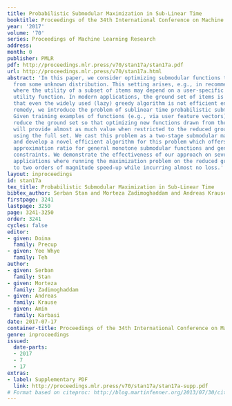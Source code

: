 ```yaml
---
title: Probabilistic Submodular Maximization in Sub-Linear Time
booktitle: Proceedings of the 34th International Conference on Machine Learning
year: '2017'
volume: '70'
series: Proceedings of Machine Learning Research
address: 
month: 0
publisher: PMLR
pdf: http://proceedings.mlr.press/v70/stan17a/stan17a.pdf
url: http://proceedings.mlr.press/v70/stan17a.html
abstract: 'In this paper, we consider optimizing submodular functions that are drawn
  from some unknown distribution. This setting arises, e.g., in recommender systems,
  where the utility of a subset of items may depend on a user-specific submodular
  utility function. In modern applications, the ground set of items is often so large
  that even the widely used (lazy) greedy algorithm is not efficient enough. As a
  remedy, we introduce the problem of sublinear time probabilistic submodular maximization:
  Given training examples of functions (e.g., via user feature vectors), we seek to
  reduce the ground set so that optimizing new functions drawn from the same distribution
  will provide almost as much value when restricted to the reduced ground set as when
  using the full set. We cast this problem as a two-stage submodular maximization
  and develop a novel efficient algorithm for this problem which offers $1/2(1 - 1/e^2)$
  approximation ratio for general monotone submodular functions and general matroid
  constraints. We demonstrate the effectiveness of our approach on several real-world
  applications where running the maximization problem on the reduced ground set leads
  to two orders of magnitude speed-up while incurring almost no loss.'
layout: inproceedings
id: stan17a
tex_title: Probabilistic Submodular Maximization in Sub-Linear Time
bibtex_author: Serban Stan and Morteza Zadimoghaddam and Andreas Krause and Amin Karbasi
firstpage: 3241
lastpage: 3250
page: 3241-3250
order: 3241
cycles: false
editor:
- given: Doina
  family: Precup
- given: Yee Whye
  family: Teh
author:
- given: Serban
  family: Stan
- given: Morteza
  family: Zadimoghaddam
- given: Andreas
  family: Krause
- given: Amin
  family: Karbasi
date: 2017-07-17
container-title: Proceedings of the 34th International Conference on Machine Learning
genre: inproceedings
issued:
  date-parts:
  - 2017
  - 7
  - 17
extras:
- label: Supplementary PDF
  link: http://proceedings.mlr.press/v70/stan17a/stan17a-supp.pdf
# Format based on citeproc: http://blog.martinfenner.org/2013/07/30/citeproc-yaml-for-bibliographies/
---
```

